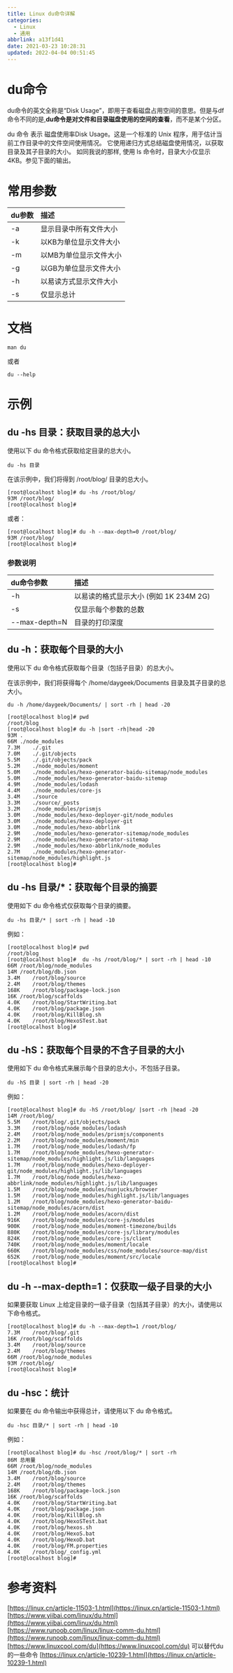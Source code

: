 ```yaml
---
title: Linux du命令详解
categories: 
  - Linux
  - 通用
abbrlink: a13f1d41
date: 2021-03-23 10:28:31
updated: 2022-04-04 00:51:45
---
```

# du命令
du命令的英文全称是“Disk Usage”，即用于查看磁盘占用空间的意思。但是与df命令不同的是,**du命令是对文件和目录磁盘使用的空间的查看**，而不是某个分区。

du 命令 表示 磁盘使用率Disk Usage。这是一个标准的 Unix 程序，用于估计当前工作目录中的文件空间使用情况。
它使用递归方式总结磁盘使用情况，以获取目录及其子目录的大小。
如同我说的那样, 使用 ls 命令时，目录大小仅显示 4KB。参见下面的输出。

# 常用参数

|du参数|描述|
|:---|:---|
|-a|显示目录中所有文件大小|
|-k|以KB为单位显示文件大小|
|-m|以MB为单位显示文件大小|
|-g|以GB为单位显示文件大小|
|-h|以易读方式显示文件大小|
|-s|仅显示总计|

# 文档
```
man du
```
或者
```
du --help
```
# 示例
## du -hs 目录：获取目录的总大小
使用以下 du 命令格式获取给定目录的总大小。
```
du -hs 目录
```
在该示例中，我们将得到 /root/blog/ 目录的总大小。
```
[root@localhost blog]# du -hs /root/blog/
93M	/root/blog/
[root@localhost blog]#
```
或者：
```
[root@localhost blog]# du -h --max-depth=0 /root/blog/
93M	/root/blog/
[root@localhost blog]# 
```
### 参数说明

|du命令参数|描述|
|:---|:---|
|-h|以易读的格式显示大小 (例如 1K 234M 2G)|
|-s|仅显示每个参数的总数|
|--max-depth=N|目录的打印深度|


## du -h：获取每个目录的大小
使用以下 du 命令格式获取每个目录（包括子目录）的总大小。

在该示例中，我们将获得每个 /home/daygeek/Documents 目录及其子目录的总大小。
```
du -h /home/daygeek/Documents/ | sort -rh | head -20
```
```
[root@localhost blog]# pwd
/root/blog
[root@localhost blog]# du -h |sort -rh|head -20
93M	.
66M	./node_modules
7.3M	./.git
7.0M	./.git/objects
5.5M	./.git/objects/pack
5.2M	./node_modules/moment
5.0M	./node_modules/hexo-generator-baidu-sitemap/node_modules
5.0M	./node_modules/hexo-generator-baidu-sitemap
4.9M	./node_modules/lodash
4.4M	./node_modules/core-js
3.4M	./source
3.3M	./source/_posts
3.2M	./node_modules/prismjs
3.0M	./node_modules/hexo-deployer-git/node_modules
3.0M	./node_modules/hexo-deployer-git
3.0M	./node_modules/hexo-abbrlink
2.9M	./node_modules/hexo-generator-sitemap/node_modules
2.9M	./node_modules/hexo-generator-sitemap
2.9M	./node_modules/hexo-abbrlink/node_modules
2.7M	./node_modules/hexo-generator-sitemap/node_modules/highlight.js
[root@localhost blog]# 
```
## du -hs 目录/*：获取每个目录的摘要
使用如下 du 命令格式仅获取每个目录的摘要。
```
du -hs 目录/* | sort -rh | head -10
```
例如：
```
[root@localhost blog]# pwd
/root/blog
[root@localhost blog]#  du -hs /root/blog/* | sort -rh | head -10
66M	/root/blog/node_modules
14M	/root/blog/db.json
3.4M	/root/blog/source
2.4M	/root/blog/themes
168K	/root/blog/package-lock.json
16K	/root/blog/scaffolds
4.0K	/root/blog/StartWriting.bat
4.0K	/root/blog/package.json
4.0K	/root/blog/KillBlog.sh
4.0K	/root/blog/HexoSTest.bat
[root@localhost blog]# 
```

## du -hS：获取每个目录的不含子目录的大小
使用如下 du 命令格式来展示每个目录的总大小，不包括子目录。
```
du -hS 目录 | sort -rh | head -20
```
例如：
```
[root@localhost blog]# du -hS /root/blog/ |sort -rh |head -20
14M	/root/blog/
5.5M	/root/blog/.git/objects/pack
3.3M	/root/blog/node_modules/lodash
2.4M	/root/blog/node_modules/prismjs/components
2.2M	/root/blog/node_modules/moment/min
1.7M	/root/blog/node_modules/lodash/fp
1.7M	/root/blog/node_modules/hexo-generator-sitemap/node_modules/highlight.js/lib/languages
1.7M	/root/blog/node_modules/hexo-deployer-git/node_modules/highlight.js/lib/languages
1.7M	/root/blog/node_modules/hexo-abbrlink/node_modules/highlight.js/lib/languages
1.5M	/root/blog/node_modules/nunjucks/browser
1.5M	/root/blog/node_modules/highlight.js/lib/languages
1.2M	/root/blog/node_modules/hexo-generator-baidu-sitemap/node_modules/acorn/dist
1.2M	/root/blog/node_modules/acorn/dist
916K	/root/blog/node_modules/core-js/modules
900K	/root/blog/node_modules/moment-timezone/builds
880K	/root/blog/node_modules/core-js/library/modules
824K	/root/blog/node_modules/core-js/client
740K	/root/blog/node_modules/moment/locale
660K	/root/blog/node_modules/css/node_modules/source-map/dist
652K	/root/blog/node_modules/moment/src/locale
[root@localhost blog]#
```
## du -h --max-depth=1：仅获取一级子目录的大小
如果要获取 Linux 上给定目录的一级子目录（包括其子目录）的大小，请使用以下命令格式。
```
[root@localhost blog]# du -h --max-depth=1 /root/blog/
7.3M	/root/blog/.git
16K	/root/blog/scaffolds
3.4M	/root/blog/source
2.4M	/root/blog/themes
66M	/root/blog/node_modules
93M	/root/blog/
[root@localhost blog]#
```
## du -hsc：统计
如果要在 du 命令输出中获得总计，请使用以下 du 命令格式。
```
du -hsc 目录/* | sort -rh | head -10
```
例如：
```
[root@localhost blog]# du -hsc /root/blog/* | sort -rh
86M	总用量
66M	/root/blog/node_modules
14M	/root/blog/db.json
3.4M	/root/blog/source
2.4M	/root/blog/themes
168K	/root/blog/package-lock.json
16K	/root/blog/scaffolds
4.0K	/root/blog/StartWriting.bat
4.0K	/root/blog/package.json
4.0K	/root/blog/KillBlog.sh
4.0K	/root/blog/HexoSTest.bat
4.0K	/root/blog/hexos.sh
4.0K	/root/blog/HexoS.bat
4.0K	/root/blog/HexoD.bat
4.0K	/root/blog/FM.properties
4.0K	/root/blog/_config.yml
[root@localhost blog]# 
```

# 参考资料
[https://linux.cn/article-11503-1.html](https://linux.cn/article-11503-1.html)
[https://www.yiibai.com/linux/du.html](https://www.yiibai.com/linux/du.html)
[https://www.runoob.com/linux/linux-comm-du.html](https://www.runoob.com/linux/linux-comm-du.html)
[https://www.linuxcool.com/du](https://www.linuxcool.com/du)
可以替代du的一些命令
[https://linux.cn/article-10239-1.html](https://linux.cn/article-10239-1.html)
